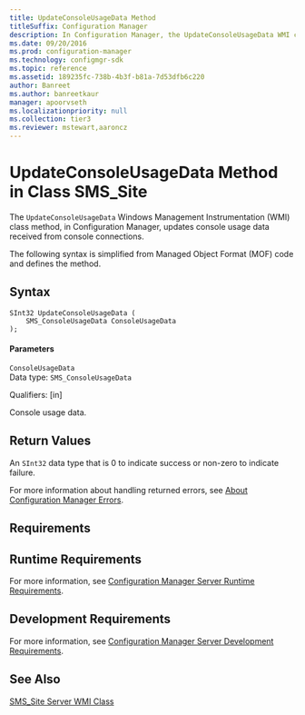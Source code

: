 ```yaml
---
title: UpdateConsoleUsageData Method
titleSuffix: Configuration Manager
description: In Configuration Manager, the UpdateConsoleUsageData WMI class method updates console usage data received from console connections.
ms.date: 09/20/2016
ms.prod: configuration-manager
ms.technology: configmgr-sdk
ms.topic: reference
ms.assetid: 189235fc-738b-4b3f-b81a-7d53dfb6c220
author: Banreet
ms.author: banreetkaur
manager: apoorvseth
ms.localizationpriority: null
ms.collection: tier3
ms.reviewer: mstewart,aaroncz 
---
```

# UpdateConsoleUsageData Method in Class SMS_Site
The `UpdateConsoleUsageData` Windows Management Instrumentation (WMI) class method, in Configuration Manager, updates console usage data received from console connections.  

 The following syntax is simplified from Managed Object Format (MOF) code and defines the method.  

## Syntax  

```  
SInt32 UpdateConsoleUsageData (  
    SMS_ConsoleUsageData ConsoleUsageData  
);  

```  

#### Parameters  
 `ConsoleUsageData`  
 Data type: `SMS_ConsoleUsageData`  

 Qualifiers: [in]  

 Console usage data.  

## Return Values  
 An `SInt32` data type that is 0 to indicate success or non-zero to indicate failure.  

 For more information about handling returned errors, see [About Configuration Manager Errors](../../../../../develop/core/understand/about-configuration-manager-errors.md).  

## Requirements  

## Runtime Requirements  
 For more information, see [Configuration Manager Server Runtime Requirements](../../../../../develop/core/reqs/server-runtime-requirements.md).  

## Development Requirements  
 For more information, see [Configuration Manager Server Development Requirements](../../../../../develop/core/reqs/server-development-requirements.md).  

## See Also  
 [SMS_Site Server WMI Class](../../../../../develop/reference/core/servers/configure/sms_site-server-wmi-class.md)
